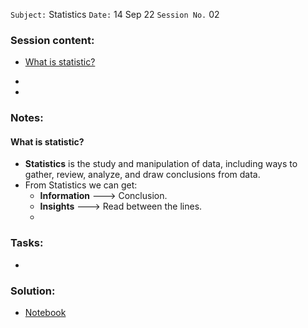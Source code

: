 `Subject:` Statistics 
 `Date:` 14 Sep 22 `Session No.` 02

### Session content:

- [What is statistic?](#What-is-statistic?)

- 

- 

### Notes:

#### What is statistic?

- **Statistics** is the study and manipulation of data, including ways to gather, review, analyze, and draw conclusions from data. 
- From Statistics we can get:
  - **Information** ---> Conclusion.
  - **Insights** ---> Read between the lines.
  - 






### Tasks:

- 

### Solution:

- [Notebook]()
